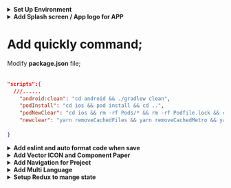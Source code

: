 <details>
    <summary><b>Set Up Environment</b></summary>
    
# Setup environment for MAC OS

## Installed Node, Git, Yarn, NPM, Visual Studio.

1. Install **Xcode** :

![forEachResult](./readmeImg/xcodeInstall.png)

    Link: https://apps.apple.com/us/app/xcode/id497799835?mt=12/

2. Install **Homebrew** : Homebrew là chương trình quản lý các package (gói) nó hoạt động trên macOS, Linux. Sử dụng Homebrew giúp bạn dễ dàng cài đặt / gỡ bỏ các gói phần mềm

- Use this command: **/bin/bash -c "$(curl -fsSL https://raw.githubusercontent.com/Homebrew/install/HEAD/install.sh)"**

  link: https://docs.brew.sh/Installation

3. Install **ANDROID STUDIO**: https://developer.android.com/studio
4. Install **cocoapods**: https://formulae.brew.sh/formula/cocoapods
5. Install **yarn** with brew: use this command brew install yarn

6. **Setup emulator**:

   - Android environment: use **android studio**;

     1. **emulator -list-avds**: list máy ảo android
     2. **emulator -avd Pixel_4_API_30**: mở máy ảo

   - Ios environment: use **xcode**;

     1. **touch ~/.bash_profile** : create file;
     2. **open ~/.bash_profile** : open;
     3. Paste this command into this file:

     ```js
     export ANDROID_SDK_ROOT=$HOME/Library/Android/sdk
     export PATH=$PATH:$ANDROID_SDK_ROOT/emulator
     export PATH=$PATH:$ANDROID_SDK_ROOT/tools
     export PATH=$PATH:$ANDROID_SDK_ROOT/tools/bin
     export PATH=$PATH:$ANDROID_SDK_ROOT/platform-tools
     export JAVA_HOME=$(/usr/libexec/java_home -v 11.0.16.1)
     export PATH="$PATH:/Applications/Visual Studio Code.app/Contents/Resources/app/bin"
     ```

     - Lưu ý cài java version 11 nhé;
     - use this command **cd /Library/Java/JavaVirtualMachines/** gõ ls xem phiên bản bao nhiêu dk-11.0.16.1.jdk

     4. source ~/.bash_profile: save and apply
        ![forEachResult](./readmeImg/bash_profile.png)

# Setup environment for WINDOW

document: https://reactnative.dev/docs/environment-setup?os=windows&platform=android

1. Cài đặt máy ảo(Có thể dùng android studio hoặc genymotion);

- lưu ý: SetUp SDK cho Android studio như Trên doc

2. Tải SDk. Hiện tại chỉ hỗ trợ Java 11

3. Cài đặt sdk môi trường cho máy trỏ đến sdk vừa tải:

- Set up Environment cho `ANDROID_HOME `và `JAVA_HOME`
- Bỏ trong phần **path** với đường dẫn **C:\Users\admin\AppData\Local\Android\Sdk**

  ![forEachResult](./readmeImg/androidHome.png)

4. Cài đặt **react native client**:

   - Với câu lệnh: **npm i -g react-native-cli**

5. Khởi tạo project thôi:

   - Với câu lệnh: **npx react-native init NameProject**
   - Theo phiên bản chỉ định: **npx react-native init AwesomeProject --version X.XX.X**
   - Theo templay TypeScript: **npx react-native init AwesomeTSProject --template react-native-template-typescript**

6. Chạy thử:
--updated 2/8/2023--
</details>

<details>
    <summary><b>Add Splash screen / App logo for APP</b></summary>

# Add Splash screen / App logo for APP

Follow this guide link: https://youtu.be/_hgsAlPTGXY

<details>
    <summary><b>Android Environment</b></summary>
    
## Android Environment:

### Add Logo for android:

1. Chose a image to make logo for app “png, jpg”;
2. Open your project with android studio;

- Choose Image Asset to open import logo feature;

![forEachResult](./readmeImg/openWithAndroid.png)

- Import the logo and adjust it to suit the app;
- After editing, click next, android studio will automatically apply the new logo to the app.

  ![forEachResult](./readmeImg/modifleIcon.png)
  ![forEachResult](./readmeImg/androidIcon.png);

- Lưu ý chỉnh sửa ảnh cho nó phù hợp với kích cỡ của màn hình, remove background;

4. Rebuild app again to check result;
   ![forEachResult](./readmeImg/doneAddIconAndroid.png);

### Add Splash Screen for android:

#### Custom with native module

1.  Choose a photo to make splash Screen;

- Drag this image logo.png into this folder `android/app/src/main/res/drawable`

  ![forEachResult](./readmeImg/addNewLogo.png)

2.  Create `layout` folder, then create `activity_splash.xml` file inside layout folder.

- Edit file `activity_splash.xml` as follows:

```xml
<?xml version="1.0" encoding="utf-8"?>
<LinearLayout xmlns:android="http://schemas.android.com/apk/res/android"
  xmlns:app="http://schemas.android.com/apk/res-auto"
  xmlns:tools="http://schemas.android.com/tools"
  android:layout_width="match_parent"
  android:layout_height="match_parent"
  android:gravity="center"
  tools:context=".SplashActivity">
  <ImageView
      android:layout_width="wrap_content"
      android:layout_height="wrap_content"
      android:background="@drawable/logo" />
      <!-- name of logo -->
</LinearLayout>
```

![Alt text](activity_splash.png)

3.  Create SplashActivity.java file inside `android/app/src/main/java/com/mealmaster`

- Edit file `SplashActivity.java` as follows:

```java
package com.mealmaster; // name of app

import androidx.appcompat.app.AppCompatActivity;

import android.content.Intent;
import android.os.Bundle;
import android.os.Handler;

public class SplashActivity extends AppCompatActivity {
    @Override
    protected void onCreate(Bundle savedInstanceState) {
        try {
            super.onCreate(savedInstanceState);
            setContentView(R.layout.activity_splash);
            new Handler().postDelayed(new Runnable() {
                @Override
                public void run() {
                    Intent intent = new Intent(SplashActivity.this, MainActivity.class);
                    Bundle extras = getIntent().getExtras();
                    if (extras != null) {
                        intent.putExtras(extras);
                    }
                    intent.setAction(getIntent().getAction());
                  intent.setData(getIntent().getData());
                    startActivity(intent);
                    finish();
                }
            }, 1500); // set up time display of splash screen
        }
        catch(Exception e) {
            e.printStackTrace();
            finishAffinity();
        }
    }
}
```

![Alt text](readmeImg/SplashActivity.png)

4.  Edit file `AndroidManifest.xml` with path `android/app/src/main/AndroidManifest.xml` as follows:

```xml
 <manifest xmlns:android="http://schemas.android.com/apk/res/android"
   package="com.mealmaster">

     <uses-permission android:name="android.permission.INTERNET" />

     <application
       android:name=".MainApplication"
       android:label="@string/app_name"
       android:icon="@mipmap/ic_launcher"
       android:roundIcon="@mipmap/ic_launcher_round"
       android:allowBackup="false"
       android:theme="@style/AppTheme">

     <activity android:name=".SplashActivity" android:exported="true" android:screenOrientation="portrait">
       <intent-filter>
         <action android:name="android.intent.action.MAIN"/>
         <category android:name="android.intent.category.LAUNCHER"/>
       </intent-filter>
     </activity>

       <activity
         android:name=".MainActivity"
         android:label="@string/app_name"
         android:configChanges="keyboard|keyboardHidden|orientation|screenLayout|screenSize|smallestScreenSize|uiMode"
         android:launchMode="singleTask"
         android:windowSoftInputMode="adjustResize"
         android:exported="true">
     <!-- app activity -->

     <!-- app activity -->
       </activity>

     </application>
 </manifest>
```

![Alt text](readmeImg/mainActivity.png)

5. Rebuild app and check results;
   ![Alt text](readmeImg/DoneSplashAndroid.png)

</details>

<details>
    <summary><b>IOS Environment</b></summary>

## IOS Environment:

### Add Logo for IOS:

1. init a new project: `npx react-native@latest init AwesomeProject`;

- Default logo after build new project;
  ![forEachResult](./readmeImg/defautLogoIos.png)

2. Open **Asset Catalog Creator** app to start export logo with all type for app:
   ![forEachResult](./readmeImg/catalogApp.png)
3. Import a logo to export file
   ![forEachResult](./readmeImg/importCatalog.png)

   - File after exporting:
     ![forEachResult](./readmeImg/filleAffterExport.png)

4. Replace folder exported into your project:
   ![forEachResult](./readmeImg/replayLogoIos.png)

5. Rebuild end check results:
   ![forEachResult](./readmeImg/doneChangeLogoIos.png)

### Add Splash Screen for IOS:

1.  Open Xcode to make splash screen for IOS,

- Default Splash screen

![Alt text](readmeImg/defaultSplashIos.png)

2. Import SplashScreen image;
   ![Alt text](readmeImg/importSplashI%C3%B3.png)

3. Modify LaunchScreen;

![Alt text](readmeImg/modifilSplashIos.png)

4.  Check again for work on all devices;

![Alt text](readmeImg/checkForAllIos.png)

5. Rebuild and check result

--updated 8/8/2023--

</details>
</details>

# Add quickly command;

Modify **package.json** file;

```json

"scripts":{
  ///......
    "android:clean": "cd android && ./gradlew clean",
    "podInstall": "cd ios && pod install && cd ..",
    "podNewClear": "cd ios && rm -rf Pods/* && rm -rf Podfile.lock && cd ..",
    "newclear": "yarn removeCachedFiles && yarn removeCachedMetro && yarn podNewClear && yarn && yarn android:clean && yarn podInstall"

}

```

<details>
    <summary><b>Add eslint and auto format code when save</b></summary>

# Add eslint and auto format code when save;

1. Modified file **MealMaster/.eslintrc.js**

```js
module.exports = {
  root: true,
  extends: '@react-native-community',
  rules: {
    'no-duplicate-imports': 'error',
    'prettier/prettier': [
      'error',
      {
        endOfLine: 'auto',
      },
    ],
    'no-alert': 2,
    'no-console': 2,
    'react-native/no-unused-styles': 2,
    'react-native/no-inline-styles': 2,
    'react-native/no-color-literals': 2,
    'react/no-unused-state': 2,
    'react-hooks/rules-of-hooks': 2,
    'react-hooks/exhaustive-deps': 2,
    'no-unused-vars': 2,
    'sort-imports': [
      'error',
      {
        ignoreDeclarationSort: true,
      },
    ],
  },
};
```

2. Make new folder **.vscode**, and a file in that **settings.json**;

```js
{
  "security.workspace.trust.untrustedFiles": "open",
  "editor.defaultFormatter": "esbenp.prettier-vscode",
  "editor.formatOnSave": true,
  "workbench.iconTheme": "material-icon-theme",
  "javascript.updateImportsOnFileMove.enabled": "always",
  "editor.codeActionsOnSave": {
    "source.organizeImports": true,
    "source.sortMembers": true
  },
  "editor.tabCompletion": "on",
  "window.zoomLevel": -1
}

```

3. Checking results;

</details>

<details>
    <summary><b> Add Vector ICON and Component Paper</b></summary>

# Add Vector ICON and Component Paper;

link: https://www.npmjs.com/package/react-native-vector-icons

1. Add library:

- **yarn add react-native-vector-icons**: add icons [ 'AntDesign.ttf', 'Entypo.ttf', 'EvilIcons.ttf','Feather.ttf', 'FontAwesome.ttf', 'FontAwesome5_Brands.ttf','FontAwesome5_Regular.ttf', 'FontAwesome5_Solid.ttf', 'Fontisto.ttf','Foundation.ttf','Ionicons.ttf','MaterialIcons.ttf', 'MaterialCommunityIcons.ttf', 'SimpleLineIcons.ttf', 'Octicons.ttf', 'Zocial.ttf' ];

- **yarn add react-native-paper** : Thư viện này sẽ một số compent tạo sẵn mình import nhanh vào để dùng

2. Set up IOS;

- Browse to **node_modules/react-native-vector-icons** and drag the folder Fonts to your project in Xcode.
  ![forEachResult](./readmeImg/addIconIos.png)
- Or change file

```plist
......
		</dict>
	</dict>
	<key>NSLocationWhenInUseUsageDescription</key>
	<string></string>
  	<!-- fontIcon for IOS -->
	<key>UIAppFonts</key>
	<array>
	  <string>AntDesign.ttf</string>
      <string>Entypo.ttf</string>
      <string>EvilIcons.ttf</string>
      <string>Feather.ttf</string>
      <string>FontAwesome.ttf</string>
      <string>FontAwesome5_Brands.ttf</string>
      <string>FontAwesome5_Regular.ttf</string>
      <string>FontAwesome5_Solid.ttf</string>
      <string>Fontisto.ttf</string>
      <string>Foundation.ttf</string>
      <string>Ionicons.ttf</string>
      <string>MaterialIcons.ttf</string>
      <string>MaterialCommunityIcons.ttf</string>
      <string>SimpleLineIcons.ttf</string>
      <string>Octicons.ttf</string>
      <string>Zocial.ttf</string>
	</array>
  	<!-- fontIcon for IOS -->
	<key>UILaunchStoryboardName</key>
	<string>LaunchScreen</string>
	<key>UIRequiredDeviceCapabilities</key>
	<array>
		<string>armv7</string>
	</array>
  .......
```

3. Setup for Android

- Edit `android/app/build.gradle` ( NOT `android/build.gradle` ) and add the following:

```gradle
apply from: file("../../node_modules/react-native-vector-icons/fonts.gradle")
```

- To customize the files being copied, add the following instead:

```gradle
project.ext.react = [
    enableHermes: true,  // clean and rebuild if changing
]

project.ext.vectoricons = [
    iconFontNames: [ 'AntDesign.ttf', 'Entypo.ttf', 'EvilIcons.ttf','Feather.ttf', 'FontAwesome.ttf', 'FontAwesome5_Brands.ttf','FontAwesome5_Regular.ttf', 'FontAwesome5_Solid.ttf', 'Fontisto.ttf','Foundation.ttf','Ionicons.ttf','MaterialIcons.ttf', 'MaterialCommunityIcons.ttf', 'SimpleLineIcons.ttf', 'Octicons.ttf', 'Zocial.ttf' ] // Name of the font files you want to copy
]

apply from: file("../../node_modules/react-native-vector-icons/fonts.gradle")
apply from: "../../node_modules/react-native/react.gradle"
```

</details>

<details>
    <summary><b> Add Navigation for Project</b></summary>

# Add Navigation for Project;

## Setup

1. Add library :

- **yarn add @react-navigation/native**:
- **yarn add react-native-screens react-native-safe-area-context**
- **yarn add @react-navigation/native-stack**
- **yarn add @react-native-pager-view**

2. Remove old app, and rebuild.

## Demo navigate

<details>
    <summary><b>DEMO</b></summary>

```js
import {NavigationContainer, useNavigation} from '@react-navigation/native';
import {createNativeStackNavigator} from '@react-navigation/native-stack';
import React from 'react';
import {Text, TouchableOpacity, View} from 'react-native';

const Stack = createNativeStackNavigator();

const HomeScreen = () => {
  const {navigate} = useNavigation();
  return (
    <View>
      <Text>HomeScreen</Text>
      <TouchableOpacity
        onPress={() => {
          navigate('Details');
        }}>
        <Text>Navigate</Text>
      </TouchableOpacity>
    </View>
  );
};

const DetailsScreen = () => {
  const {navigate} = useNavigation();
  return (
    <View>
      <Text>DetailsScreen</Text>
      <TouchableOpacity
        onPress={() => {
          navigate('Favorite');
        }}>
        <Text>Navigate</Text>
      </TouchableOpacity>
    </View>
  );
};

const FavoriteScreen = () => {
  const {popToTop} = useNavigation(); // navigate to the initialRouteName
  return (
    <View>
      <Text>FavoriteScreen</Text>
      <TouchableOpacity onPress={popToTop}>
        <Text>Navigate</Text>
      </TouchableOpacity>
    </View>
  );
};

const App = () => {
  return (
    <NavigationContainer>
      <Stack.Navigator initialRouteName="Home">
        <Stack.Screen name="Home" component={HomeScreen} />
        <Stack.Screen name="Details" component={DetailsScreen} />
        <Stack.Screen name="Favorite" component={FavoriteScreen} />
      </Stack.Navigator>
    </NavigationContainer>
  );
};

export default App;

// const styles = StyleSheet.create({});
```

</details>

## Bottom Tab Navigator

link: https://reactnavigation.org/docs/bottom-tab-navigator

1. Add library :

### Use are made sure installed all library here

- **yarn add @react-navigation/bottom-tabs react-native-paper react-native-vector-icons** :
- **yarn add @react-navigation/native**:
- **yarn add react-native-screens react-native-safe-area-context**
- **yarn add @react-navigation/native-stack**
- **yarn add @react-native-pager-view**

<details>
    <summary><b>DEMO</b></summary>

```js
import {NavigationContainer, useNavigation} from '@react-navigation/native';
import React from 'react';
import {Image, ScrollView, Text, TouchableOpacity} from 'react-native';
import {
  Avatar,
  Banner,
  Button,
  Card,
  IconButton,
  Searchbar,
  Tooltip,
} from 'react-native-paper';

import Icon from 'react-native-vector-icons/FontAwesome5';

import {createBottomTabNavigator} from '@react-navigation/bottom-tabs';
import {SafeAreaView} from 'react-native-safe-area-context';

import MaterialCommunityIcons from 'react-native-vector-icons/MaterialCommunityIcons';

const Tab = createBottomTabNavigator();

// const Stack = createNativeStackNavigator();

const HomeScreen = () => {
  const {navigate} = useNavigation();
  const [visible, setVisible] = React.useState(true);
  const [searchQuery, setSearchQuery] = React.useState('');

  const onChangeSearch = query => setSearchQuery(query);

  const LeftContent = props => <Avatar.Icon {...props} icon="folder" />;
  return (
    <SafeAreaView style={{flex: 1}}>
      <ScrollView>
        <Searchbar
          placeholder="Search"
          onChangeText={onChangeSearch}
          value={searchQuery}
        />
        <Text>HomeScreen</Text>
        <Avatar.Icon size={24} icon="folder" color="yellow" />
        <Icon name="rocket" size={30} color="#900" solid />
        <Button
          onPress={() => {
            navigate('Details');
          }}>
          <Text>Navigate</Text>
        </Button>

        <Banner
          visible={visible}
          actions={[
            {
              label: 'Fix it',
              onPress: () => setVisible(false),
            },
            {
              label: 'Learn more',
              onPress: () => setVisible(false),
            },
          ]}
          icon={({size}) => (
            <Image
              source={{
                uri: 'https://avatars3.githubusercontent.com/u/17571969?s=400&v=4',
              }}
              style={{
                width: size,
                height: size,
              }}
            />
          )}>
          There was a problem processing a transaction on your credit card.
        </Banner>

        <Card>
          <Card.Title
            title="Card Title"
            subtitle="Card Subtitle"
            left={LeftContent}
          />
          <Card.Content>
            <Text variant="titleLarge">Card title</Text>
            <Text variant="bodyMedium">Card content</Text>
          </Card.Content>
          <Card.Cover source={{uri: 'https://picsum.photos/700'}} />
          <Card.Actions>
            <Button>Cancel</Button>
            <Button>Ok</Button>
          </Card.Actions>
        </Card>

        <Tooltip title="Selected Camera">
          <IconButton icon="camera" selected size={24} onPress={() => {}} />
        </Tooltip>

        <Icon.Button name="facebook" onPress={this.loginWithFacebook} solid>
          Login with Facebook
        </Icon.Button>
      </ScrollView>
    </SafeAreaView>
  );
};

const DetailsScreen = () => {
  const {navigate} = useNavigation();
  return (
    <SafeAreaView>
      <Text>DetailsScreen</Text>
      <TouchableOpacity
        onPress={() => {
          navigate('Favorite');
        }}>
        <Text>Navigate</Text>
      </TouchableOpacity>
    </SafeAreaView>
  );
};

const ProfileScreen = () => {
  const {popToTop} = useNavigation();
  return (
    <SafeAreaView>
      <Text>FavoriteScreen</Text>
      <TouchableOpacity onPress={popToTop}>
        <Text>Navigate</Text>
      </TouchableOpacity>
    </SafeAreaView>
  );
};

const App = () => {
  return (
    <NavigationContainer>
      <Tab.Navigator
        initialRouteName="Home"
        activeColor="#e91e63"
        barStyle={{backgroundColor: 'white'}}>
        <Tab.Screen
          name="Home"
          component={HomeScreen}
          options={{
            tabBarLabel: 'Home',
            tabBarIcon: ({color}) => (
              <MaterialCommunityIcons name="home" color={color} size={26} />
            ),
          }}
        />
        <Tab.Screen
          name="Details"
          component={DetailsScreen}
          options={{
            tabBarLabel: 'Updates',
            tabBarIcon: ({color}) => (
              <MaterialCommunityIcons name="bell" color={color} size={26} />
            ),
          }}
        />
        <Tab.Screen
          name="ProfileScreen"
          component={ProfileScreen}
          options={{
            tabBarLabel: 'Profile',
            tabBarIcon: ({color}) => (
              <MaterialCommunityIcons name="account" color={color} size={26} />
            ),
          }}
        />
      </Tab.Navigator>
    </NavigationContainer>
  );
};

export default App;

// const styles = StyleSheet.create({});
```

</details>

</details>

<details>
    <summary><b>Add Multi Language</b></summary>

# Add Multi Language;

1. Install these libraries:

```js
  yarn add i18next
  yarn add react-i18next
  yarn add @react-native-async-storage/async-storage
```

2. Create a folder contains your translation as below:

```js
// Create a folder contains your locales like this:
├── locales
│   ├── en ├── strings.json
│   ├── vi ├── strings.json
│   └── index.js

// Example in en/strings.json
	{
	  "onboarding": {
	    "hello": "Hello"
	  },
  }
// Example in vi/strings.json
	{
	  "onboarding": {
	    "hello": "Xin chào"
	  },
  }

// Update code in index.js
export default {
  vi: {
    translation: require('./vi/strings.json'),
  },
  en: {
    translation: require('./en/strings.json'),
  },
};

// create a file name initI18n.js to configure how it translates
import AsyncStorage from '@react-native-async-storage/async-storage';
import i18n from 'i18next';
import {initReactI18next} from 'react-i18next';
import { Platform, NativeModules } from 'react-native';
import locales from '../locales'; // path to your locales folder

const LANGUAGE_KEY = '@language';
const DEFAULT_LANGUAGE = 'vi'; // you can define it here

const getDeviceLanguage = () => {
  const appLanguage =
    Platform.OS === 'ios'
      ? NativeModules.SettingsManager.settings.AppleLocale ||
        NativeModules.SettingsManager.settings.AppleLanguages[0]
      : NativeModules.I18nManager.localeIdentifier;

  return appLanguage.search(/-|_/g) !== -1
    ? appLanguage.slice(0, 2)
    : appLanguage;
};

const languageDetector = {
  init: () => {},
  type: 'languageDetector',
  async: true, // flags below detection to be async
  detect: async (callback) => {
    const userLang = await AsyncStorage.getItem(LANGUAGE_KEY);

    const deviceLang = userLang || getDeviceLanguage() || DEFAULT_LANGUAGE;
    callback(deviceLang);
  },
  cacheUserLanguage: () => {},
};

export const initI18n = () => {
  i18n
		.use(languageDetector)
		.use(initReactI18next)
		.init({
      compatibilityJSON: 'v3',
      fallbackLng: DEFAULT_LANGUAGE,
      debug: __DEV__, // set to log debug on terminal
      resources: locales,
      interpolation: {
        escapeValue: false,
      },
      react: {useSuspense: false},
    });
};


// use initI18n() function in index.js (root project)
initI18n();

// use translate in jsx
import {useTranslation} from 'react-i18next';
import {View, Button, Text} from 'react-native';

const Home = () => {
	 const [language, setLanguage] = React.useState('en');

  const {t} = useTranslation();

  const updateLanguage = async selectedLanguage => {
    if (selectedLanguage) {
      // update key in async storage
      // await storeData(STORAGE_KEY.LANGUAGE, selectedLanguage);
      setLanguage(language === 'vi' ? 'en' : 'vi');
      i18next.changeLanguage(language);
      // handle any other handlers here
      // Navigation.mergeOptions
    }
  };

	return (
		<View>
			<Text>{t('onboarding.hello')}</Text>
			<Button title='Change Language' onPress={onUpdateLanguage} />
		</View>
	)
}

```

</details>

<details>
    <summary><b>Setup Redux to mange state</b></summary>

# Setup Redux to mange state

1. Install these libraries:

```js
  yarn add @reduxjs/toolkit
  yarn add react-redux
  yarn add redux-persist
  yarn add redux-thunk
```

2. Create files and folders as shown;

- `AppRedux` quản lý app và `AuthRedux` quản lý user

![forEachResult](./readmeImg/reduxStruct.png)

3. Modify these file with follow

```js
///AppRedux/index.js

import {createSlice} from '@reduxjs/toolkit';

const initialState = {
  language: 'en',
};
const appSlice = createSlice({
  name: 'app',
  initialState,
  reducers: {
    setLanguage: (state, action) => action.payload,
    setDefault: () => initialState,
  },
});

export const {setLanguage, setDefault} = appSlice.actions;
export default appSlice.reducer;


//AuthRedux/index.js

import {createSlice} from '@reduxjs/toolkit';
const authSlice = createSlice({
  name: 'auth',
  initialState: {
    name: 'Nguyen Hung Manh',
  },
  reducers: {
    setUser: (state, action) => action.payload,
    clearUser: () => null,
  },
});

export const {setUser, clearUser} = authSlice.actions;
export default authSlice.reducer;

//redux/reducers.js

import {combineReducers} from '@reduxjs/toolkit';
import appReducer from './AppRedux';
import authReducer from './AuthRedux';

const rootReducer = combineReducers({
  app: appReducer,
  auth: authReducer,
});

export default rootReducer;


//redux/store.js
import AsyncStorage from '@react-native-async-storage/async-storage';
import {combineReducers, configureStore} from '@reduxjs/toolkit';
import {persistReducer, persistStore} from 'redux-persist';
import thunk from 'redux-thunk';
import appReducer from './AppRedux';
import authReducer from './AuthRedux';

const persistConfig = {
  key: 'root',
  storage: AsyncStorage,
  whitelist: ['app', 'auth'], // lưu lại trạng thái
  blacklist: [], // khong luu trang thái
};

const reducers = combineReducers({
  app: appReducer,
  auth: authReducer,
});

const persistedReducer = persistReducer(persistConfig, reducers);

export const store = configureStore({
  reducer: persistedReducer,
  devTools: true,
  middleware: [thunk],// fix waring register
});
export const persistor = persistStore(store);

```

</details>
